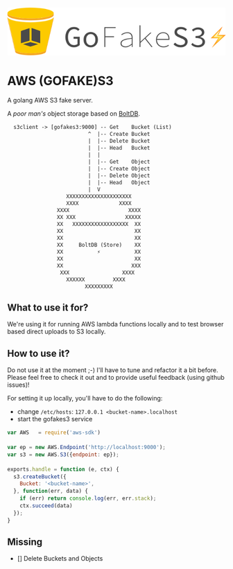 ![Logo](/GoFakeS3.png)
# AWS (GOFAKE)S3 

A golang AWS S3 fake server.

A _poor man's_ object storage based on [BoltDB](https://github.com/boltdb/bolt).

```
  s3client -> [gofakes3:9000] -- Get    Bucket (List)
                          ^  |-- Create Bucket
                          |  |-- Delete Bucket
                          |  |-- Head   Bucket
                          |  |
                          |  |-- Get    Object
                          |  |-- Create Object
                          |  |-- Delete Object
                          |  |-- Head   Object
                          |  V
                   XXXXXXXXXXXXXXXXXXXXX
                   XXXX             XXXX
                XXXX                   XXXX
                XX XXX                XXXXX
                XX   XXXXXXXXXXXXXXXXXX  XX
                XX                       XX
                XX                       XX
                XX     BoltDB (Store)    XX
                XX           ⚡️           XX
                XX                       XX
                XX                      XXX
                 XXX                 XXXX
                   XXXXXX         XXXX
                         XXXXXXXXX
```

## What to use it for?

We're using it for running AWS lambda functions locally and to test browser based direct uploads to S3 locally.

## How to use it?

Do not use it at the moment ;-) I'll have to tune and refactor it a bit before.
Please feel free to check it out and to provide useful feedback (using github issues)!

For setting it up locally, you'll have to do the following:

- change `/etc/hosts`: `127.0.0.1 <bucket-name>.localhost`
- start the gofakes3 service

```javascript
var AWS   = require('aws-sdk')

var ep = new AWS.Endpoint('http://localhost:9000');
var s3 = new AWS.S3({endpoint: ep});

exports.handle = function (e, ctx) {
  s3.createBucket({
    Bucket: '<bucket-name>',
  }, function(err, data) {
    if (err) return console.log(err, err.stack);
    ctx.succeed(data)
  });
}
```
## Missing

- [] Delete Buckets and Objects
